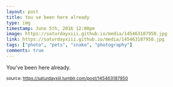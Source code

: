 ```yaml
---
layout: post
title: You ve been here already
type: img
timestamp: June 5th, 2016 12:00pm
image: https://saturdayxiii.github.io/media/145463187950.jpg
link: https://saturdayxiii.github.io/media/145463187950.jpg
tags: ["photo", "pets", "snake", "photography"]
comments: true
---
```


You’ve been here already.
 
  
<small>source: https://saturdayxiii.tumblr.com/post/145463187950</small>